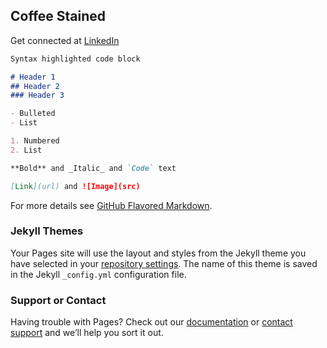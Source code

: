 ## Coffee Stained

<div id="about"></div>

Get connected at [LinkedIn](linkedin.com/in/matthew-grady-7b752a16)
 
<script>
document.getElementById("about").innerHTML = "Hi, I'm Matthew. I do stuff and things from behind a monitor ( or 2, or 3 ).";
</script>
<style>
 .page-header {
  background-image: url(./Flat-Shaded-Mountains-Scene.svg);
 }
</style>
```markdown
Syntax highlighted code block

# Header 1
## Header 2
### Header 3

- Bulleted
- List

1. Numbered
2. List

**Bold** and _Italic_ and `Code` text

[Link](url) and ![Image](src)
```

For more details see [GitHub Flavored Markdown](https://guides.github.com/features/mastering-markdown/).

### Jekyll Themes

Your Pages site will use the layout and styles from the Jekyll theme you have selected in your [repository settings](https://github.com/coffeestained/about/settings/pages). The name of this theme is saved in the Jekyll `_config.yml` configuration file.

### Support or Contact

Having trouble with Pages? Check out our [documentation](https://docs.github.com/categories/github-pages-basics/) or [contact support](https://support.github.com/contact) and we’ll help you sort it out.
